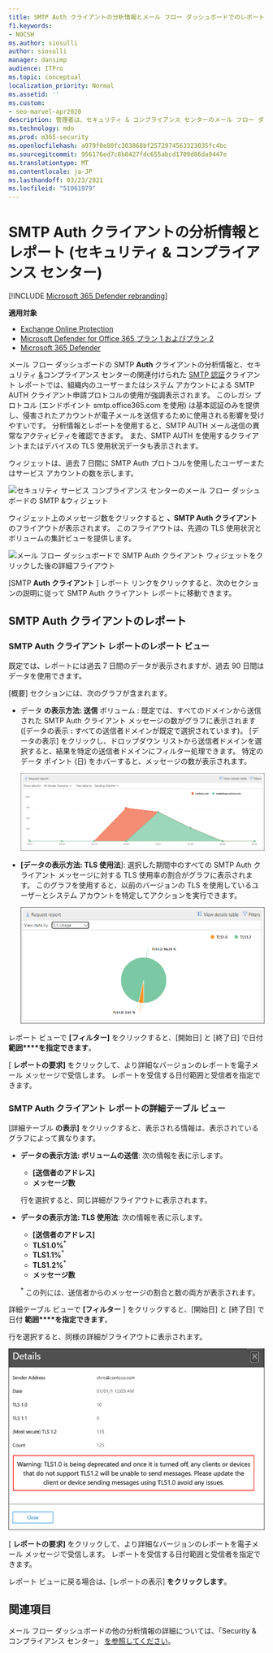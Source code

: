 ```yaml
---
title: SMTP Auth クライアントの分析情報とメール フロー ダッシュボードでのレポート
f1.keywords:
- NOCSH
ms.author: siosulli
author: siosulli
manager: dansimp
audience: ITPro
ms.topic: conceptual
localization_priority: Normal
ms.assetid: ''
ms.custom:
- seo-marvel-apr2020
description: 管理者は、セキュリティ & コンプライアンス センターのメール フロー ダッシュボードで SMTP Auth インサイトとレポートを使用して、認証された SMTP (SMTP AUTH) を使用して電子メール メッセージを送信する組織内の電子メール送信者を監視する方法について説明します。
ms.technology: mdo
ms.prod: m365-security
ms.openlocfilehash: a979f0e80fc303868bf2572974563323035fc4bc
ms.sourcegitcommit: 956176ed7c8b8427fdc655abcd1709d86da9447e
ms.translationtype: MT
ms.contentlocale: ja-JP
ms.lasthandoff: 03/23/2021
ms.locfileid: "51061979"
---
```

# <a name="smtp-auth-clients-insight-and-report-in-the-security--compliance-center"></a>SMTP Auth クライアントの分析情報とレポート (セキュリティ & コンプライアンス センター)

[!INCLUDE [Microsoft 365 Defender rebranding](../includes/microsoft-defender-for-office.md)]

**適用対象**
- [Exchange Online Protection](exchange-online-protection-overview.md)
- [Microsoft Defender for Office 365 プラン 1 およびプラン 2](defender-for-office-365.md)
- [Microsoft 365 Defender](../defender/microsoft-365-defender.md)

メール フロー ダッシュボードの SMTP [](mail-flow-insights-v2.md) **Auth** クライアントの分析情報と、セキュリティ [&](https://protection.office.com)コンプライアンス センターの関連付けられた [SMTP 認証](#smtp-auth-clients-report)クライアント レポートでは、組織内のユーザーまたはシステム アカウントによる SMTP AUTH クライアント申請プロトコルの使用が強調表示されます。 このレガシ プロトコル (エンドポイント smtp.office365.com を使用) は基本認証のみを提供し、侵害されたアカウントが電子メールを送信するために使用される影響を受けやすいです。 分析情報とレポートを使用すると、SMTP AUTH メール送信の異常なアクティビティを確認できます。 また、SMTP AUTH を使用するクライアントまたはデバイスの TLS 使用状況データも表示されます。

ウィジェットは、過去 7 日間に SMTP Auth プロトコルを使用したユーザーまたはサービス アカウントの数を示します。

![セキュリティ サービス コンプライアンス センターのメール フロー ダッシュボードの SMTP &ウィジェット](../../media/mfi-smtp-auth-clients-report-widget.png)

ウィジェット上のメッセージ数をクリックすると **、SMTP Auth クライアント** のフライアウトが表示されます。 このフライアウトは、先週の TLS 使用状況とボリュームの集計ビューを提供します。

![メール フロー ダッシュボードで SMTP Auth クライアント ウィジェットをクリックした後の詳細フライアウト](../../media/mfi-smtp-auth-clients-report-details.png)

[SMTP **Auth クライアント** ] レポート リンクをクリックすると、次のセクションの説明に従って SMTP Auth クライアント レポートに移動できます。

## <a name="smtp-auth-clients-report"></a>SMTP Auth クライアントのレポート

### <a name="report-view-for-the-smtp-auth-clients-report"></a>SMTP Auth クライアント レポートのレポート ビュー

既定では、レポートには過去 7 日間のデータが表示されますが、過去 90 日間はデータを使用できます。

[概要] セクションには、次のグラフが含まれます。

- データ **の表示方法: 送信** ボリューム : 既定では、すべてのドメインから送信された SMTP Auth クライアント メッセージの数がグラフに表示されます ([データの表示 **:** すべての送信者ドメインが既定で選択されています)。 [データの表示] をクリックし、ドロップダウン リストから送信者ドメインを選択すると、結果を特定の送信者ドメインにフィルター処理できます。 特定のデータ ポイント (日) をホバーすると、メッセージの数が表示されます。

  ![セキュリティ コンプライアンス センターの SMTP Auth クライアント レポートのボリューム ビュー&送信する](../../media/mfi-smtp-auth-clients-report-sending-volume-view.png)

- **[データの表示方法: TLS 使用法**]: 選択した期間中のすべての SMTP Auth クライアント メッセージに対する TLS 使用率の割合がグラフに表示されます。 このグラフを使用すると、以前のバージョンの TLS を使用しているユーザーとシステム アカウントを特定してアクションを実行できます。

  ![セキュリティ ポリシー コンプライアンス センターの SMTP Auth クライアント レポートの TLS &ビュー](../../media/mfi-smtp-auth-clients-report-tls-usage-view.png)

レポート ビューで **[フィルター]** をクリックすると、[開始日] と [終了日] で日付 **範囲****を指定できます**。

[ **レポートの要求]** をクリックして、より詳細なバージョンのレポートを電子メール メッセージで受信します。 レポートを受信する日付範囲と受信者を指定できます。

### <a name="details-table-view-for-the-smtp-auth-clients-report"></a>SMTP Auth クライアント レポートの詳細テーブル ビュー

[詳細テーブル **の表示]** をクリックすると、表示される情報は、表示されているグラフによって異なります。

- **データの表示方法: ボリュームの送信**: 次の情報を表に示します。

  - **[送信者のアドレス]**
  - **メッセージ数**

  行を選択すると、同じ詳細がフライアウトに表示されます。

- **データの表示方法: TLS 使用法**: 次の情報を表に示します。

  - **[送信者のアドレス]**
  - **TLS1.0%**<sup>\*</sup>
  - **TLS1.1%**<sup>\*</sup>
  - **TLS1.2%**<sup>\*</sup>
  - **メッセージ数**

  <sup>\*</sup> この列には、送信者からのメッセージの割合と数の両方が表示されます。

詳細テーブル ビューで **[フィルター** ] をクリックすると、[開始日] と [終了日] で日付 **範囲****を指定できます**。

行を選択すると、同様の詳細がフライアウトに表示されます。

![SMTP Auth クライアント レポートの TLS 使用状況ビューの詳細テーブルからの詳細フライアウト](../../media/mfi-smtp-auth-clients-report-tls-usage-view-view-details-table-details.png)

[ **レポートの要求]** をクリックして、より詳細なバージョンのレポートを電子メール メッセージで受信します。 レポートを受信する日付範囲と受信者を指定できます。

レポート ビューに戻る場合は、[レポートの表示] **をクリックします**。

## <a name="related-topics"></a>関連項目

メール フロー ダッシュボードの他の分析情報の詳細については、「Security & コンプライアンス センター」 [を参照してください](mail-flow-insights-v2.md)。
